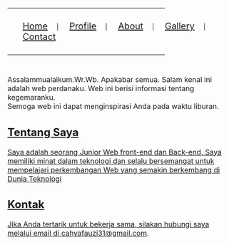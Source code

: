 <html lang="en">
<head>
    <meta charset="UTF-8">
    <meta name="viewport" content="width=device-width, initial-scale=1.0">
    <title>Tentang Saya</title>
</head>
<body>
        <hr color="blue" width="70%" size="5" align="left">
        <nav>
            <ul style="padding: 14px;">
                <li style="list-style: none; display: inline;"><a href="home.html" style="font-size: 20px ; padding: 14px 20px">Home</a></li>|
                <li style="list-style: none; display: inline;"><a href="profilkontak.html" style="font-size: 20px ; padding: 14px 20px">Profile</a></li>|
                <li style="list-style: none; display: inline;"><a href="about.html" style="font-size: 20px ; padding: 14px 20px">About</a></li>|
                <li style="list-style: none; display: inline;"><a href="ikan-cupang-foto-pixabay-aayi.jpg" style="font-size: 20px ; padding: 14px 20px">Gallery</a></li>|
                <li style="list-style: none; display: inline;"><a href="contact.html" style="font-size: 20px ; padding: 14px 20px">Contact</a></li>
            </ul>
        </nav>
        <hr color="blue" width="70%" size="5" align="left">
        <br>
        <p>
            <font size=3>Assalammualaikum.Wr.Wb.
            Apakabar semua. Salam kenal ini adalah web perdanaku. Web ini berisi informasi tentang kegemaranku. <br>Semoga web ini dapat menginspirasi Anda pada waktu liburan.<a href="http://www.google.com">
            <section id="about">
                <h2>Tentang Saya</h2>
                <p>Saya adalah seorang Junior Web front-end dan Back-end, Saya memiliki minat dalam teknologi dan selalu bersemangat untuk mempelajari perkembangan Web yang semakin berkembang di Dunia Teknologi</p>
            </section>
                <h2>Kontak</h2>
                <p>Jika Anda tertarik untuk bekerja sama, silakan hubungi saya melalui email di <a href="cahyafauzi31@gmail.com">cahyafauzi31@gmail.com</a>.</p>
            </font>
        </p>
    </body>
    </html>
</body>
</html>
